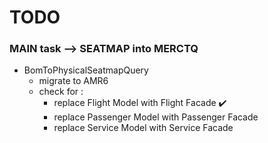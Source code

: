 # TODO 

### MAIN task --> SEATMAP into MERCTQ

  - BomToPhysicalSeatmapQuery 
    - migrate to AMR6 
    - check for : 
      - replace Flight Model with Flight Facade :heavy_check_mark:
      - replace Passenger Model with Passenger Facade
      - replace Service Model with Service Facade

